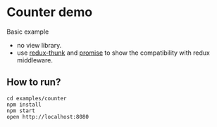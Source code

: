 Counter demo
============

Basic example
- no view library.
- use [redux-thunk](https://github.com/gaearon/redux-thunk) and [promise](./middleware/promiseMiddleware.js) to show the compatibility with redux middleware.

## How to run?
```
cd examples/counter
npm install
npm start
open http://localhost:8080
```
